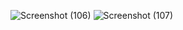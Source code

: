 
![Screenshot (106)](https://user-images.githubusercontent.com/72517135/213880613-3f175d66-da4b-4084-bd98-ae2e70304fc6.png)
![Screenshot (107)](https://user-images.githubusercontent.com/72517135/213880617-9584a602-1ea7-4b97-b4fb-b540db3136c0.png)

